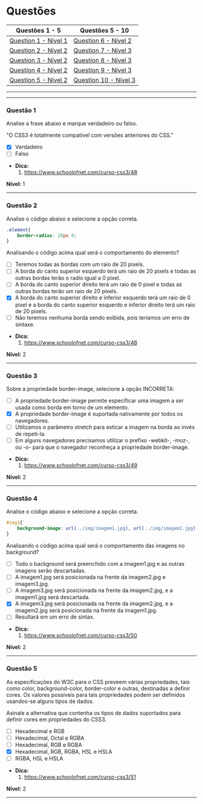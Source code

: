# Questões

| Questões 1 - 5            | Questões 5 - 10             |
|---------------------------|-----------------------------|
| [Question 1 - Nível 1][1] | [Question 6 - Nível 2][6]   |  
| [Question 2 - Nível 2][2] | [Question 7 - Nível 3][7]   |  
| [Question 3 - Nível 2][3] | [Question 8 - Nível 3][8]   |  
| [Question 4 - Nível 2][4] | [Question 9 - Nível 3][9]   |  
| [Question 5 - Nível 2][5] | [Question 10 - Nível 3][10]   |  
                     
***

[1]:#questão-1
[2]:#questão-2
[3]:#questão-3
[4]:#questão-4
[5]:#questão-5
[6]:#questão-6
[7]:#questão-7
[8]:#questão-8
[9]:#questão-9
[10]:#questão-10

***

### Questão 1

Analise a frase abaixo e marque verdadeiro ou falso.

"O CSS3 é totalmente compatível com versões anteriores do CSS."

- [x] Verdadeiro
- [ ] Falso

* **Dica:**
    1. <https://www.schoolofnet.com/curso-css3/48>

**Nível:** 1

***

### Questão 2

Analise o código abaixo e selecione a opção correta.

```css
.element{
    border-radius: 20px 0;
}
```

Analisando o código acima qual será o comportamento do elemento?

- [ ] Teremos todas as bordas com um raio de 20 pixels.
- [ ] A borda do canto superior esquerdo terá um raio de 20 pixels e todas as outras bordas terão o radio igual a 0 pixel.
- [ ] A borda do canto superior direito terá um raio de 0 pixel e todas as outras bordas terão um raio de 20 pixels.
- [x] A borda do canto superior direito e inferior esquerdo terá um raio de 0 pixel e a borda do canto superior esquerdo e inferior direito terá um raio de 20 pixels.
- [ ] Não teremos nenhuma borda sendo exibida, pois teríamos um erro de sintaxe.

* **Dica:**
    1. <https://www.schoolofnet.com/curso-css3/48> 

**Nível:** 2

***

### Questão 3 

Sobre a propriedade border-image, selecione a opção INCORRETA:

- [ ] A propriedade border-image permite especificar uma imagem a ser usada como borda em torno de um elemento.
- [x] A propriedade border-image é suportada nativamente por todos os navegadores.
- [ ] Utilizamos o parâmetro stretch para esticar a imagem na borda ao invés de repeti-la.
- [ ] Em alguns navegadores precisamos utilizar o prefixo -webkit-, -moz-, ou -o- para que o navegador reconheça a propriedade border-image.

* **Dica:**
    1. <https://www.schoolofnet.com/curso-css3/49> 

**Nível:** 2

***

### Questão 4 

Analise o código abaixo e selecione a opção correta.

```css
#img1{
    background-image: url(../img/imagem1.jpg), url(../img/imagem2.jpg), url(../img/imagem3.jpg);
}
```

Analisando o código acima qual será o comportamento das imagens no background?

- [ ] Todo o background será preenchido com a imagem1.jpg e as outras imagens serão descartadas.
- [ ] A imagem1.jpg será posicionada na frente da imagem2.jpg e imagem3.jpg.
- [ ] A imagem3.jpg será posicionada na frente da imagem2.jpg, e a imagem1.jpg será descartada.
- [x] A imagem3.jpg será posicionada na frente da imagem2.jpg, e a imagem2.jpg será posicionada na frente da imagem1.jpg.
- [ ] Resultará em um erro de sintax.

* **Dica:**
    1. <https://www.schoolofnet.com/curso-css3/50> 

**Nível:** 2

***

### Questão 5

As especificações do W3C para o CSS preveem várias propriedades, tais como color, background-color, border-color e outras, destinadas a definir cores. Os valores possíveis para tais propriedades podem ser definidos usandos-se alguns tipos de dados.

Asinale a alternativa que contenha os tipos de dados suportados para definir cores em propriedades do CSS3.

- [ ] Hexadecimal e RGB
- [ ] Hexadecimal, Octal e RGBA
- [ ] Hexadecimal, RGB e RGBA
- [x] Hexadecimal, RGB, RGBA, HSL e HSLA
- [ ] RGBA, HSL e HSLA

* **Dica:**
    1. <https://www.schoolofnet.com/curso-css3/51> 

**Nível:** 2

***